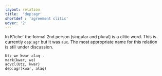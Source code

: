 ```yaml
---
layout: relation
title:  'dep:agr'
shortdef : 'agreement clitic'
udver: '2'
---
```


In K'iche' the formal 2nd person (singular and plural) is a clitic word.
This is currently `dep:agr` but it was `aux`. The most appropriate name for this relation is still 
under discussion.

~~~ sdparse
Utz we kwar alaq .
mark(kwar, we)
advcl(Utz, kwar)
dep:agr(kwar, alaq)
~~~

<!-- Interlanguage links updated Pá kvě 14 11:09:01 CEST 2021 -->
